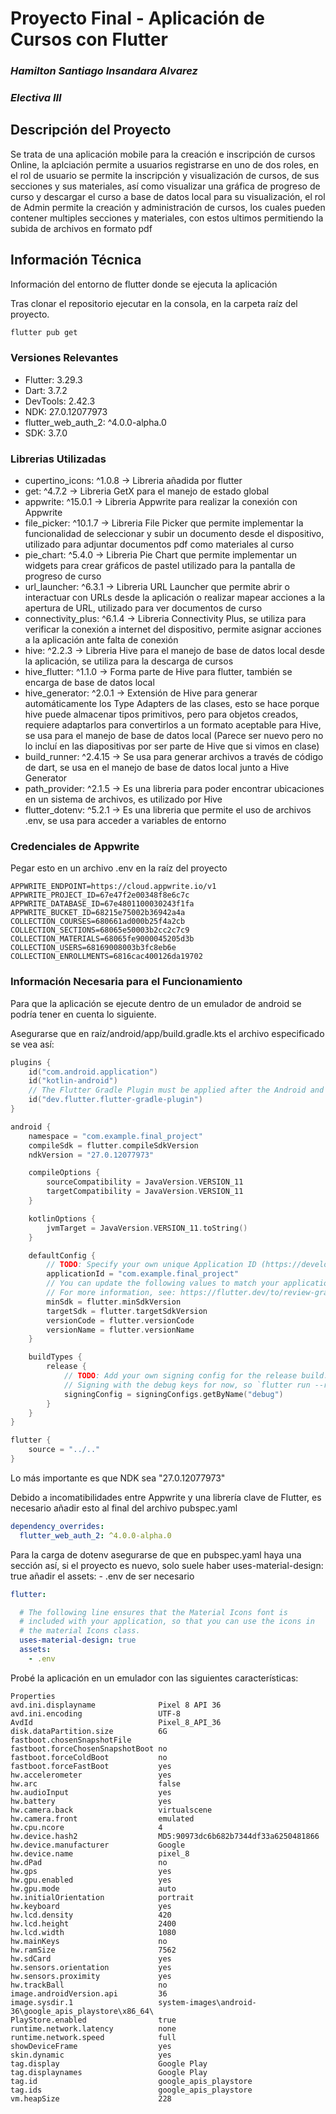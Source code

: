 # Proyecto Final - Aplicación de Cursos con Flutter

### ***Hamilton Santiago Insandara Alvarez***
### *Electiva III*

## Descripción del Proyecto

Se trata de una aplicación mobile para la creación e inscripción de cursos Online, la aplciación permite a usuarios registrarse en uno de dos roles, en el rol de usuario se permite la inscripción y visualización de cursos, de sus secciones y sus materiales, así como visualizar una gráfica de progreso de curso y descargar el curso a base de datos local para su visualización, el rol de Admin permite la creación y administración de cursos, los cuales pueden contener multiples secciones y materiales, con estos ultimos permitiendo la subida de archivos en formato pdf

## Información Técnica

Información del entorno de flutter donde se ejecuta la aplicación

Tras clonar el repositorio ejecutar en la consola, en la carpeta raíz del proyecto.

```cmd
flutter pub get
```

### Versiones Relevantes

- Flutter: 3.29.3
- Dart: 3.7.2
- DevTools: 2.42.3
- NDK: 27.0.12077973
- flutter_web_auth_2: ^4.0.0-alpha.0
- SDK: 3.7.0

### Librerias Utilizadas

- cupertino_icons: ^1.0.8 &rarr; Libreria añadida por flutter
- get: ^4.7.2 &rarr; Libreria GetX para el manejo de estado global
- appwrite: ^15.0.1 &rarr; Libreria Appwrite para realizar la conexión con Appwrite
- file_picker: ^10.1.7 &rarr; Libreria File Picker que permite implementar la funcionalidad de seleccionar y subir un documento desde el dispositivo, utilizado para adjuntar documentos pdf como materiales al curso
- pie_chart: ^5.4.0 &rarr; Libreria Pie Chart que permite implementar un widgets para crear gráficos de pastel utilizado para la pantalla de progreso de curso
- url_launcher: ^6.3.1 &rarr; Libreria URL Launcher que permite abrir o interactuar con URLs desde la aplicación o realizar mapear acciones a la apertura de URL, utilizado para ver documentos de curso
- connectivity_plus: ^6.1.4 &rarr; Libreria Connectivity Plus, se utiliza para verificar la conexión a internet del dispositivo, permite asignar acciones a la aplicación ante falta de conexión
- hive: ^2.2.3 &rarr; Libreria Hive para el manejo de base de datos local desde la aplicación, se utiliza para la descarga de cursos
- hive_flutter: ^1.1.0 &rarr; Forma parte de Hive para flutter, también se encarga de base de datos local
- hive_generator: ^2.0.1 &rarr; Extensión de Hive para generar automáticamente los Type Adapters de las clases, esto se hace porque hive puede almacenar tipos primitivos, pero para objetos creados, requiere adaptarlos para convertirlos a un formato aceptable para Hive, se usa para el manejo de base de datos local (Parece ser nuevo pero no lo incluí en las diapositivas por ser parte de Hive que si vimos en clase)
- build_runner: ^2.4.15 &rarr; Se usa para generar archivos a través de código de dart, se usa en el manejo de base de datos local junto a Hive Generator
- path_provider: ^2.1.5 &rarr; Es una libreria para poder encontrar ubicaciones en un sistema de archivos, es utilizado por Hive
- flutter_dotenv: ^5.2.1 &rarr; Es una libreria que permite el uso de archivos .env, se usa para acceder a variables de entorno

### Credenciales de Appwrite

Pegar esto en un archivo .env en la raíz del proyecto
```env
APPWRITE_ENDPOINT=https://cloud.appwrite.io/v1
APPWRITE_PROJECT_ID=67e47f2e00348f8e6c7c
APPWRITE_DATABASE_ID=67e4801100030243f1fa
APPWRITE_BUCKET_ID=68215e75002b36942a4a
COLLECTION_COURSES=680661ad000b25f4a2cb
COLLECTION_SECTIONS=68065e50003b2cc2c7c9
COLLECTION_MATERIALS=68065fe9000045205d3b
COLLECTION_USERS=68169008003b3fc8eb6e
COLLECTION_ENROLLMENTS=6816cac400126da19702
```

### Información Necesaria para el Funcionamiento

Para que la aplicación se ejecute dentro de un emulador de android se podría tener en cuenta lo siguiente.

Asegurarse que en raíz/android/app/build.gradle.kts el archivo especificado se vea así:

```Kotlin
plugins {
    id("com.android.application")
    id("kotlin-android")
    // The Flutter Gradle Plugin must be applied after the Android and Kotlin Gradle plugins.
    id("dev.flutter.flutter-gradle-plugin")
}

android {
    namespace = "com.example.final_project"
    compileSdk = flutter.compileSdkVersion
    ndkVersion = "27.0.12077973"

    compileOptions {
        sourceCompatibility = JavaVersion.VERSION_11
        targetCompatibility = JavaVersion.VERSION_11
    }

    kotlinOptions {
        jvmTarget = JavaVersion.VERSION_11.toString()
    }

    defaultConfig {
        // TODO: Specify your own unique Application ID (https://developer.android.com/studio/build/application-id.html).
        applicationId = "com.example.final_project"
        // You can update the following values to match your application needs.
        // For more information, see: https://flutter.dev/to/review-gradle-config.
        minSdk = flutter.minSdkVersion
        targetSdk = flutter.targetSdkVersion
        versionCode = flutter.versionCode
        versionName = flutter.versionName
    }

    buildTypes {
        release {
            // TODO: Add your own signing config for the release build.
            // Signing with the debug keys for now, so `flutter run --release` works.
            signingConfig = signingConfigs.getByName("debug")
        }
    }
}

flutter {
    source = "../.."
}
```

Lo más importante es que NDK sea "27.0.12077973"

Debido a incomatibilidades entre Appwrite y una librería clave de Flutter, es necesario añadir esto al final del archivo pubspec.yaml

```yaml
dependency_overrides:
  flutter_web_auth_2: ^4.0.0-alpha.0
```

Para la carga de dotenv asegurarse de que en pubspec.yaml haya una sección así, si el proyecto es nuevo, solo suele haber uses-material-design: true añadir el assets: - .env de ser necesario

```yaml
flutter:

  # The following line ensures that the Material Icons font is
  # included with your application, so that you can use the icons in
  # the material Icons class.
  uses-material-design: true
  assets:
    - .env
```

Probé la aplicación en un emulador con las siguientes características:

```
Properties
avd.ini.displayname              Pixel 8 API 36
avd.ini.encoding                 UTF-8
AvdId                            Pixel_8_API_36
disk.dataPartition.size          6G
fastboot.chosenSnapshotFile      
fastboot.forceChosenSnapshotBoot no
fastboot.forceColdBoot           no
fastboot.forceFastBoot           yes
hw.accelerometer                 yes
hw.arc                           false
hw.audioInput                    yes
hw.battery                       yes
hw.camera.back                   virtualscene
hw.camera.front                  emulated
hw.cpu.ncore                     4
hw.device.hash2                  MD5:90973dc6b682b7344df33a6250481866
hw.device.manufacturer           Google
hw.device.name                   pixel_8
hw.dPad                          no
hw.gps                           yes
hw.gpu.enabled                   yes
hw.gpu.mode                      auto
hw.initialOrientation            portrait
hw.keyboard                      yes
hw.lcd.density                   420
hw.lcd.height                    2400
hw.lcd.width                     1080
hw.mainKeys                      no
hw.ramSize                       7562
hw.sdCard                        yes
hw.sensors.orientation           yes
hw.sensors.proximity             yes
hw.trackBall                     no
image.androidVersion.api         36
image.sysdir.1                   system-images\android-36\google_apis_playstore\x86_64\
PlayStore.enabled                true
runtime.network.latency          none
runtime.network.speed            full
showDeviceFrame                  yes
skin.dynamic                     yes
tag.display                      Google Play
tag.displaynames                 Google Play
tag.id                           google_apis_playstore
tag.ids                          google_apis_playstore
vm.heapSize                      228
```
